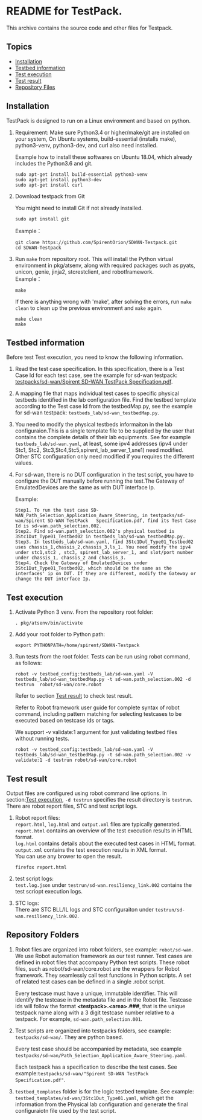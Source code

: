 README for TestPack.
=====================

This archive contains the source code and other files for Testpack.

## Topics
- [Installation](https://github.com/SpirentOrion/SDWAN-Testpack#Installation)
- [Testbed information](https://github.com/SpirentOrion/SDWAN-Testpack#Testbed-information)
- [Test execution](https://github.com/SpirentOrion/SDWAN-Testpack#Test-execution)
- [Test result](https://github.com/SpirentOrion/SDWAN-Testpack#Test-result)
- [Repository Files](https://github.com/SpirentOrion/SDWAN-Testpack#Repository-Folders)

## Installation
TestPack is designed to run on a Linux environment and based on python.
1. Requirement: Make sure Python3.4 or higher/make/git are installed on your system, On Ubuntu systems, build-essential (installs make), python3-venv, python3-dev, and curl also need installed.  

    Example how to install these softwares on Ubuntu 18.04, which already includes the Python3.6 and git.
    ```
    sudo apt-get install build-essential python3-venv
    sudo apt-get install python3-dev
    sudo apt-get install curl
    ```
2. Download testpack from Git

    You might need to install Git if not already installed.
    ```
    sudo apt install git
    ```
    Example：
    ```
    git clone https://github.com/SpirentOrion/SDWAN-Testpack.git
    cd SDWAN-Testpack
    ```
3. Run `make` from repository root. This will install the Python virtual environment in pkg/atsenv, along with required packages such as pyats, unicon, genie, jinja2, stcrestclient, and robotframework.  
    Example：
    ```
    make  
    ```  

    If there is anything wrong with 'make', after solving the errors, run `make clean` to clean up the previous environment and `make` again.  
    ```
    make clean
    make
    ```

## Testbed information
Before test Test execution, you need to know the following information.
1. Read the test case specification. In this specification, there is a Test Case Id for each test case, see the example for sd-wan testpack: [testpacks/sd-wan/Spirent SD-WAN TestPack Specification.pdf](https://github.com/SpirentOrion/SDWAN-Testpack/blob/master/testpacks/sd-wan/Spirent%20SD-WAN%20TestPack%20Specification.pdf).
2. A mapping file that maps individual test cases to specific physical testbeds identified in the lab configuration file. Find the testbed template according to the Test case Id from the testbedMap.py, see the example for sd-wan testpack: `testbeds_lab/sd-wan_testbedMap.py`.
3. You need to modify the physical testbeds informaiton in the lab configuraion.This is a single template file to be supplied by the user that contains the complete details of their lab equipments. See for example `testbeds_lab/sd-wan.yaml`, at least, some ipv4 addresses (ipv4 under Stc1, Stc2, Stc3,Stc4,Stc5,spirent_lab_server_1,sne1) need modified. Other STC configuration only need modified if you requires the different values.
4. For sd-wan, there is no DUT configuration in the test script, you have to configure the DUT manually before running the test.The Gateway of EmulatedDevices are the same as with DUT interface Ip.

    Example:
    ```
    Step1. To run the test case SD-WAN_Path_Selection_Application_Aware_Steering, in testpacks/sd-wan/Spirent SD-WAN TestPack   Specification.pdf, find its Test Case Id is sd-wan.path_selection.002.
    Step2. Find sd-wan.path_selection.002's physical testbed is 3Stc1Dut_Type01_Testbed02 in testbeds_lab/sd-wan_testbedMap.py.
    Step3. In testbeds_lab/sd-wan.yaml, find 3Stc1Dut_Type01_Testbed02 uses chassis_1,chassis_2,chassis_3,ls_1. You need modify the ipv4  under stc1,stc2 , stc3, spirent_lab_server_1, and slot/port number under chassis_1, chassis_2 and chassis_3.
    Step4. Check the Gateway of EmulatedDevices under 3Stc1Dut_Type01_Testbed02, which should be the same as the interfaces' ip on DUT. If they are different, modify the Gateway or change the DUT interface Ip.
    ```

## Test execution
1. Activate Python 3 venv. From the repository root folder:
    ```
    . pkg/atsenv/bin/activate
    ```
2. Add your root folder to Python path:
    ```
    export PYTHONPATH=/home/spirent/SDWAN-Testpack
    ```

3. Run tests from the root folder. Tests can be run using robot command, as follows:
    ```
    robot -v testbed_config:testbeds_lab/sd-wan.yaml -V testbeds_lab/sd-wan_testbedMap.py -t sd-wan.path_selection.002 -d testrun  robot/sd-wan/core.robot
    ```  

    Refer to section [Test result](https://github.com/SpirentOrion/SDWAN-Testpack#Test-result) to check test result.

    Refer to Robot framework user guide for complete syntax of robot command, including pattern matching for selecting testcases to be executed based on testcase ids or tags.

    We support -v validate:1 argument for just validating testbed files without running tests.
    ```
    robot -v testbed_config:testbeds_lab/sd-wan.yaml -V testbeds_lab/sd-wan_testbedMap.py -t sd-wan.path_selection.002 -v validate:1 -d testrun robot/sd-wan/core.robot
    ```
## Test result
Output files are configured using robot command line options. In section:[Test execution](https://github.com/SpirentOrion/SDWAN-Testpack#Test-execution), `-d testrun` specifies the result directory is `testrun`. There are robot report files, STC and test script logs.
1. Robot report files:   
   `report.html`, `log.html` and `output.xml` files are typically generated.  
   `report.html` contains an overview of the test execution results in HTML format.  
   `log.html` contains details about the executed test cases in HTML format.  
   `output.xml` contains the test execution results in XML format.  
   You can use any brower to open the result.  
    ```
    firefox report.html
    ```

2. test script logs:  
   `test.log.json` under `testrun/sd-wan.resiliency_link.002` contains the test scriopt execution logs.  

3. STC logs:  
   There are STC BLL/IL logs and STC configuraiton under `testrun/sd-wan.resiliency_link.002`.  

## Repository Folders
1. Robot files are organized into robot folders, see example: `robot/sd-wan`.
We use Robot automation framework as our test runner. Test cases are defined in robot files that accompany Python test scripts. These robot files, such as robot/sd-wan/core.robot are the wrappers for Robot framework. They seamlessly call test functions in Python scripts. A set of related test cases can be defined in a single .robot script.  

    Every testcase must have a unique, immutable identifier. This will identify the testcase in the metadata file and in the Robot file. Testcase ids will follow the format **\<testpack>.\<area>.###**, that is the unique testpack name along with a 3 digit testcase number relative to a testpack. For example, `sd-wan.path_selection.001`.

2. Test scripts are organized into testpacks folders, see example: `testpacks/sd-wan/`. They are python based.  

    Every test case should be accompanied by metadata, see example `testpacks/sd-wan/Path_Selection_Application_Aware_Steering.yaml`.

    Each testpack has a specification to describe the test cases. See example:`testpacks/sd-wan/"Spirent SD-WAN TestPack Specification.pdf"`.  

3. `testbed_templates` folder is for the logic testbed template. See example: `testbed_templates/sd-wan/3Stc1Dut_Type01.yaml`, which get the information from the Physical lab configuration and generate the final configuraiotn file used by the test script.

